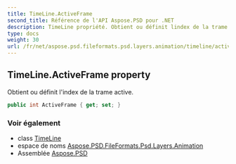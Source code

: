 ```yaml
---
title: TimeLine.ActiveFrame
second_title: Référence de l'API Aspose.PSD pour .NET
description: TimeLine propriété. Obtient ou définit lindex de la trame active.
type: docs
weight: 30
url: /fr/net/aspose.psd.fileformats.psd.layers.animation/timeline/activeframe/
---
```

## TimeLine.ActiveFrame property

Obtient ou définit l'index de la trame active.

```csharp
public int ActiveFrame { get; set; }
```

### Voir également

* class [TimeLine](../)
* espace de noms [Aspose.PSD.FileFormats.Psd.Layers.Animation](../../timeline/)
* Assemblée [Aspose.PSD](../../../)


